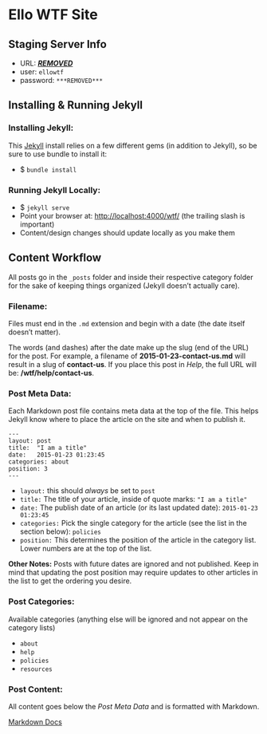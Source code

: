 # Ello WTF Site

## Staging Server Info

* URL: [***REMOVED***](***REMOVED***)
* user: `ellowtf`
* password: `***REMOVED***`

## Installing & Running Jekyll

### Installing Jekyll:

This [Jekyll](http://jekyllrb.com/) install relies on a few different gems (in addition to Jekyll), so be sure to use bundle to install it:

* $ `bundle install`

### Running Jekyll Locally:

* $ `jekyll serve`
* Point your browser at: [http://localhost:4000/wtf/](http://localhost:4000/wtf/) (the trailing slash is important)
* Content/design changes should update locally as you make them

## Content Workflow

All posts go in the `_posts` folder and inside their respective category folder for the sake of keeping things organized (Jekyll doesn’t actually care).

### Filename:
Files must end in the `.md` extension and begin with a date (the date itself doesn’t matter).

The words (and dashes) after the date make up the slug (end of the URL) for the post. For example, a filename of **2015-01-23-contact-us.md** will result in a slug of **contact-us**. If you place this post in _Help_, the full URL will be: **/wtf/help/contact-us**.

### Post Meta Data:
Each Markdown post file contains meta data at the top of the file. This helps Jekyll know where to place the article on the site and when to publish it.
```
---
layout: post
title:  "I am a title"
date:   2015-01-23 01:23:45
categories: about
position: 3
---
```

* `layout:` this should _always_ be set to `post`
* `title:` The title of your article, inside of quote marks: `"I am a title"`
* `date:` The publish date of an article (or its last updated date): `2015-01-23 01:23:45`
* `categories:` Pick the single category for the article (see the list in the section below): `policies`
* `position:` This determines the position of the article in the category list. Lower numbers are at the top of the list.

**Other Notes:** Posts with future dates are ignored and not published. Keep in mind that updating the post position may require updates to other articles in the list to get the ordering you desire.

### Post Categories:
Available categories (anything else will be ignored and not appear on the category lists)

* `about`
* `help`
* `policies`
* `resources`

### Post Content:
All content goes below the _Post Meta Data_ and is formatted with Markdown.

[Markdown Docs](http://daringfireball.net/projects/markdown/syntax)
